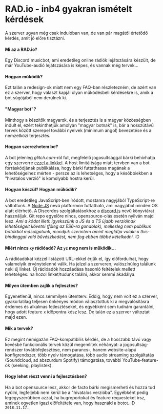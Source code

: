 # RAD.io - inb4 gyakran ismételt kérdések
A szerver ugyan még csak indulóban van, de van pár magától értetődő kérdés, amit jó előre tisztázni.
#### Mi az a RAD.io?
Egy Discord musicbot, ami eredetileg online rádiók lejátszására készült, de már YouTube-audió lejátszására is képes, és vannak még tervek...
#### Hogyan működik?
Ezt talán a redesign-ok miatt nem egy FAQ-ban részletezném, de azért van ez a szerver, hogy választ kapjál olyan működésbeli kérdésekre is, amik a bot súgójából nem derülnek ki.
#### "Magyar bot"?
Minthogy a készítők magyarok, és a terjesztés is a magyar közösségben indult el, ezért tekinthetjük amolyan "magyar botnak" is, bár a hosszútávú tervek között szerepel további nyelvek (minimum angol) bevezetése és a nemzetközi terjesztés.
#### Hogyan szerezhetem be?
A bot jelenleg _glitch.com_-ról fut, megfelelő jogosultsággal bárki behívhatja egy szerverre [ezzel a linkkel](https://discordapp.com/oauth2/authorize?client_id=430326522146979861&permissions=8&scope=bot). A host limitáltsága miatt tervben van a bot forráskódjának publikálása, hogy bárki futtathassa magának a lehetőségeihez mérten - persze az is lehetséges, hogy a későbbiekben a "hivatalos verzió" is komolyabb hostra kerül.
#### Hogyan készül? Hogyan működik?
A bot eredetileg JavaScript-ben íródott, mostanra nagyjából TypeScript-re váltottunk. A [Node.JS](https://nodejs.org/) nevű platformon futtatható, ami nagyjából minden OS alatt elérhető. A Discordos szolgáltatásokhoz a [discord.js](https://discord.js.org/) nevű könyvtárat használjuk. Git repo egyelőre nincs, opensource-olás esetén nyilván majd lesz. _Ami a kódot illeti: igyekszünk a JS és a TS újabb verzióinak lehetőségeit követni (főleg az ES6-ra gondolok), mellesleg nem publikus botokból másolgatunk, mondjuk szerintem amint meglátja valaki a this-bindinggal való bűvészkedést, nem fog ebben többé kételkedni._ :D
#### Miért nincs `xy` rádióadó? Az `yz` meg nem is működik...
A rádióadókat kézzel listázott URL-ekkel érjük el, így előfordulhat, hogy valamelyik érvénytelenné válik. Ha jelzel a szerveren, valószínűleg találunk neki új linket. Új rádióadók hozzáadása hasonló feltételek mellett lehetséges: ha hozol linket/tudunk találni, akkor semmi akadálya.
#### Milyen ütemben zajlik a fejlesztés?
Egyenetlenül, nincs semmilyen ütemterv. Eddig, hogy nem volt ez a szerver, gyakorlatilag teljesen önkényes módon választottuk ki a megvalósításra érdemes és alkalmas fejlesztéseket, és egyébként sem tudnám garantálni, hogy adott feature x időpontra kész lesz. De talán ez a szerver változtat majd ezen.
#### Mik a tervek?
Ez megint nemigazán FAQ-kompatibilis kérdés, de a hosszabb távú vagy kevésbé funkcionális tervek közül megemlítek néhányat: a jogosultság-rendszer továbbfejlesztése, nem parancs-, hanem website-alapú konfigrendszer, több nyelv támogatása, több audio streaming szolgáltatás (Soundcloud, ad abszurdum Spotify) támogatása, további YouTube-feature-ök (seeking, playlistek).
#### Hogy lehet részt venni a fejlesztésben?
Ha a bot opensource lesz, akkor de facto bárki megismerheti és hozzá tud nyúlni, legfeljebb nem kerül be a "hivatalos verzióba".
Egyébként pedig legegyszerűbben azzal, ha bugreportokat és feature requesteket írsz, aminek egyetlen igazi előfeltétele van, hogy használd a botot. :D
`2018.11.17.`
